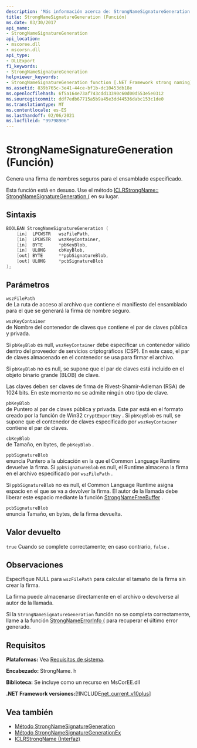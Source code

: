 ```yaml
---
description: 'Más información acerca de: StrongNameSignatureGeneration ((función)'
title: StrongNameSignatureGeneration (Función)
ms.date: 03/30/2017
api_name:
- StrongNameSignatureGeneration
api_location:
- mscoree.dll
- mscorsn.dll
api_type:
- DLLExport
f1_keywords:
- StrongNameSignatureGeneration
helpviewer_keywords:
- StrongNameSignatureGeneration function [.NET Framework strong naming]
ms.assetid: 839b765c-3e41-44ce-bf1b-dc10453db18e
ms.openlocfilehash: 6f5a164e73af743cdd13390c60d00d553e5e0312
ms.sourcegitcommit: ddf7edb67715a5b9a45e3dd44536dabc153c1de0
ms.translationtype: MT
ms.contentlocale: es-ES
ms.lasthandoff: 02/06/2021
ms.locfileid: "99798906"
---
```

# <a name="strongnamesignaturegeneration-function"></a>StrongNameSignatureGeneration (Función)

Genera una firma de nombres seguros para el ensamblado especificado.  
  
 Esta función está en desuso. Use el método [ICLRStrongName:: StrongNameSignatureGeneration (](../hosting/iclrstrongname-strongnamesignaturegeneration-method.md) en su lugar.  
  
## <a name="syntax"></a>Sintaxis  
  
```cpp  
BOOLEAN StrongNameSignatureGeneration (
    [in]  LPCWSTR   wszFilePath,  
    [in]  LPCWSTR   wszKeyContainer,  
    [in]  BYTE      *pbKeyBlob,  
    [in]  ULONG     cbKeyBlob,  
    [out] BYTE      **ppbSignatureBlob,  
    [out] ULONG     *pcbSignatureBlob  
);  
```  
  
## <a name="parameters"></a>Parámetros  

 `wszFilePath`  
 de La ruta de acceso al archivo que contiene el manifiesto del ensamblado para el que se generará la firma de nombre seguro.  
  
 `wszKeyContainer`  
 de Nombre del contenedor de claves que contiene el par de claves pública y privada.  
  
 Si `pbKeyBlob` es null, `wszKeyContainer` debe especificar un contenedor válido dentro del proveedor de servicios criptográficos (CSP). En este caso, el par de claves almacenado en el contenedor se usa para firmar el archivo.  
  
 Si `pbKeyBlob` no es null, se supone que el par de claves está incluido en el objeto binario grande (BLOB) de clave.  
  
 Las claves deben ser claves de firma de Rivest-Shamir-Adleman (RSA) de 1024 bits. En este momento no se admite ningún otro tipo de clave.  
  
 `pbKeyBlob`  
 de Puntero al par de claves pública y privada. Este par está en el formato creado por la función de Win32 `CryptExportKey` . Si `pbKeyBlob` es null, se supone que el contenedor de claves especificado por `wszKeyContainer` contiene el par de claves.  
  
 `cbKeyBlob`  
 de Tamaño, en bytes, de `pbKeyBlob` .  
  
 `ppbSignatureBlob`  
 enuncia Puntero a la ubicación en la que el Common Language Runtime devuelve la firma. Si `ppbSignatureBlob` es null, el Runtime almacena la firma en el archivo especificado por `wszFilePath` .  
  
 Si `ppbSignatureBlob` no es null, el Common Language Runtime asigna espacio en el que se va a devolver la firma. El autor de la llamada debe liberar este espacio mediante la función [StrongNameFreeBuffer](strongnamefreebuffer-function.md) .  
  
 `pcbSignatureBlob`  
 enuncia Tamaño, en bytes, de la firma devuelta.  
  
## <a name="return-value"></a>Valor devuelto  

 `true` Cuando se complete correctamente; en caso contrario, `false` .  
  
## <a name="remarks"></a>Observaciones  

 Especifique NULL para `wszFilePath` para calcular el tamaño de la firma sin crear la firma.  
  
 La firma puede almacenarse directamente en el archivo o devolverse al autor de la llamada.  
  
 Si la `StrongNameSignatureGeneration` función no se completa correctamente, llame a la función [StrongNameErrorInfo (](strongnameerrorinfo-function.md) para recuperar el último error generado.  
  
## <a name="requirements"></a>Requisitos  

 **Plataformas:** Vea [Requisitos de sistema](../../get-started/system-requirements.md).  
  
 **Encabezado:** StrongName. h  
  
 **Biblioteca:** Se incluye como un recurso en MsCorEE.dll  
  
 **.NET Framework versiones:**[!INCLUDE[net_current_v10plus](../../../../includes/net-current-v10plus-md.md)]  
  
## <a name="see-also"></a>Vea también

- [Método StrongNameSignatureGeneration](../hosting/iclrstrongname-strongnamesignaturegeneration-method.md)
- [Método StrongNameSignatureGenerationEx](../hosting/iclrstrongname-strongnamesignaturegenerationex-method.md)
- [ICLRStrongName (Interfaz)](../hosting/iclrstrongname-interface.md)
